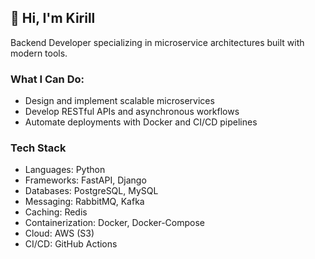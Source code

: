 ## 👋 Hi, I'm Kirill

Backend Developer specializing in microservice architectures built with modern tools.

### What I Can Do:
* Design and implement scalable microservices
* Develop RESTful APIs and asynchronous workflows
* Automate deployments with Docker and CI/CD pipelines

### Tech Stack
* Languages: Python
* Frameworks: FastAPI, Django
* Databases: PostgreSQL, MySQL
* Messaging: RabbitMQ, Kafka
* Caching: Redis
* Containerization: Docker, Docker-Compose
* Cloud: AWS (S3)
* CI/CD: GitHub Actions
